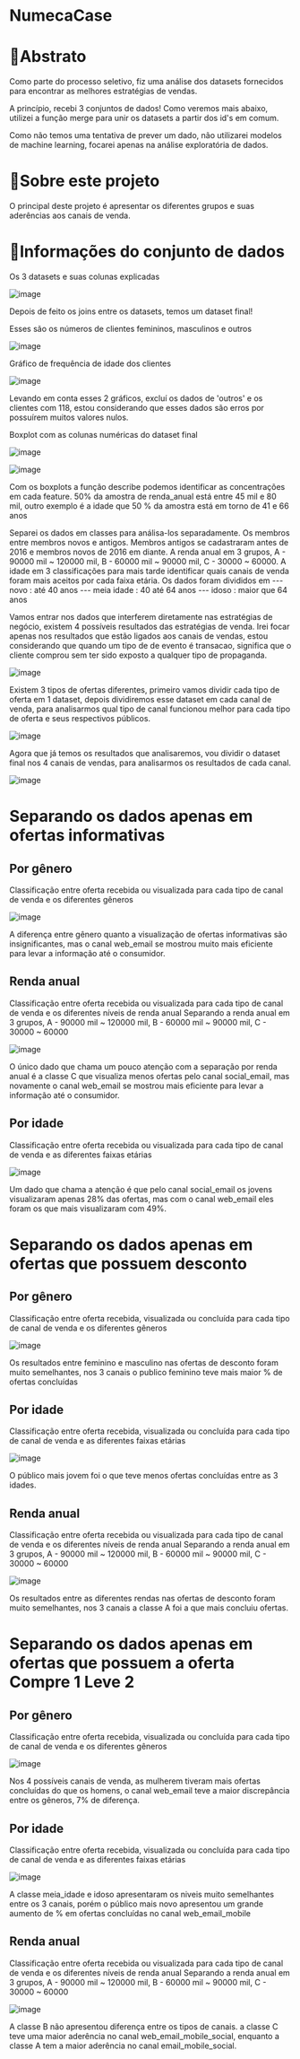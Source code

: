 # NumecaCase

# 📘Abstrato
Como parte do processo seletivo, fiz uma análise dos datasets fornecidos para encontrar as melhores estratégias de vendas.

A princípio, recebi 3 conjuntos de dados! Como veremos mais abaixo, utilizei a função merge para unir os datasets a partir dos id's em comum.

Como não temos uma tentativa de prever um dado, não utilizarei modelos de machine learning, focarei apenas na análise exploratória de dados.

# 🔰Sobre este projeto
O principal deste projeto é apresentar os diferentes grupos e suas aderências aos canais de venda.

# 📖Informações do conjunto de dados

Os 3 datasets e suas colunas explicadas

![image](https://user-images.githubusercontent.com/105823082/189561449-c9023b4d-b604-48e4-9d8d-c68ebbd4eabc.png)

Depois de feito os joins entre os datasets, temos um dataset final!

Esses são os números de clientes femininos, masculinos e outros

![image](https://user-images.githubusercontent.com/105823082/189564431-6e222f2f-b3b5-4ccf-8931-6f3e1cb75bfe.png)

Gráfico de frequência de idade dos clientes

![image](https://user-images.githubusercontent.com/105823082/189565051-90f806e8-e6b3-440b-943c-c700925bc0c9.png)

Levando em conta esses 2 gráficos, excluí os dados de 'outros' e os clientes com 118, estou considerando que esses dados são erros por possuírem muitos valores nulos.

Boxplot com as colunas numéricas do dataset final

![image](https://user-images.githubusercontent.com/105823082/189566813-8afc1594-e0da-4187-87cd-8f695c5a924e.png)

![image](https://user-images.githubusercontent.com/105823082/189567114-3313c6f1-364d-4bde-bc2b-e086034ef6ef.png)

Com os boxplots a função describe podemos identificar as concentrações em cada feature. 50% da amostra de renda_anual está entre 45 mil e 80 mil, outro exemplo é a idade que 50 % da amostra está em torno de 41 e 66 anos

Separei os dados em classes para análisa-los separadamente. Os membros entre membros novos e antigos. Membros antigos se cadastraram antes de 2016 e membros novos de 2016 em diante. A renda anual em 3 grupos, A - 90000 mil ~ 120000 mil, B - 60000 mil ~ 90000 mil, C - 30000 ~ 60000. A idade em 3 classificações para mais tarde identificar quais canais de venda foram mais aceitos por cada faixa etária. Os dados foram divididos em --- novo : até 40 anos --- meia idade : 40 até 64 anos --- idoso : maior que 64 anos

Vamos entrar nos dados que interferem diretamente nas estratégias de negócio, existem 4 possíveis resultados das estratégias de venda. Irei focar apenas nos resultados que estão ligados aos canais de vendas, estou considerando que quando um tipo de de evento é transacao, significa que o cliente comprou sem ter sido exposto a qualquer tipo de propaganda.

![image](https://user-images.githubusercontent.com/105823082/189567660-f675f20e-0faf-482a-b017-155e7011d88c.png)

Existem 3 tipos de ofertas diferentes, primeiro vamos dividir cada tipo de oferta em 1 dataset, depois dividiremos esse dataset em cada canal de venda, para analisarmos qual tipo de canal funcionou melhor para cada tipo de oferta e seus respectivos públicos.

![image](https://user-images.githubusercontent.com/105823082/190246244-7361306d-9c16-42f1-9633-186002a69ae5.png)


Agora que já temos os resultados que analisaremos, vou dividir o dataset final nos 4 canais de vendas, para analisarmos os resultados de cada canal.

![image](https://user-images.githubusercontent.com/105823082/189568338-261ab3b0-6a71-4bbd-ac01-038d24ab3aab.png)


# Separando os dados apenas em ofertas informativas

## Por gênero

Classificação entre oferta recebida ou visualizada para cada tipo de canal de venda e os diferentes gêneros

![image](https://user-images.githubusercontent.com/105823082/190247950-1c050379-4410-46c7-997d-b93fe6d4e5c4.png)

A diferença entre gênero quanto a visualização de ofertas informativas são insignificantes, mas o canal web_email se mostrou muito mais eficiente para levar a informação até o consumidor.

## Renda anual

Classificação entre oferta recebida ou visualizada para cada tipo de canal de venda e os diferentes níveis de renda anual
Separando a renda anual em 3 grupos, A - 90000 mil ~ 120000 mil, B - 60000 mil ~ 90000 mil, C - 30000 ~ 60000 

![image](https://user-images.githubusercontent.com/105823082/190248248-76d60f0e-dc00-48f6-b263-14ebf0dda14f.png)

O único dado que chama um pouco atenção com a separação por renda anual é a classe C que visualiza menos ofertas pelo canal social_email, mas novamente o canal web_email se mostrou mais eficiente para levar a informação até o consumidor.

## Por idade

Classificação entre oferta recebida ou visualizada para cada tipo de canal de venda e as diferentes faixas etárias

![image](https://user-images.githubusercontent.com/105823082/190248970-0e823cd0-30bf-49a6-b724-4a708ab67fe8.png)

Um dado que chama a atenção é que pelo canal social_email os jovens visualizaram apenas 28% das ofertas, mas com o canal web_email eles foram os que mais visualizaram com 49%.

# Separando os dados apenas em ofertas que possuem desconto

## Por gênero

Classificação entre oferta recebida, visualizada ou concluída para cada tipo de canal de venda e os diferentes gêneros

![image](https://user-images.githubusercontent.com/105823082/190249238-5b94c2cc-9570-4bc5-acfd-99d7d2a398fe.png)

Os resultados entre feminino e masculino nas ofertas de desconto foram muito semelhantes, nos 3 canais o publico feminino teve mais maior % de ofertas concluídas

## Por idade

Classificação entre oferta recebida, visualizada ou concluída para cada tipo de canal de venda e as diferentes faixas etárias

![image](https://user-images.githubusercontent.com/105823082/190249464-20e69256-54fa-4ad4-8480-9a5a7defa274.png)

O público mais jovem foi o que teve menos ofertas concluídas entre as 3 idades.

## Renda anual

Classificação entre oferta recebida ou visualizada para cada tipo de canal de venda e os diferentes níveis de renda anual
Separando a renda anual em 3 grupos, A - 90000 mil ~ 120000 mil, B - 60000 mil ~ 90000 mil, C - 30000 ~ 60000 

![image](https://user-images.githubusercontent.com/105823082/190250246-58abb3ba-14c7-4498-83cd-16597f22e458.png)

Os resultados entre as diferentes rendas nas ofertas de desconto foram muito semelhantes, nos 3 canais a classe A foi a que mais concluiu ofertas.

# Separando os dados apenas em ofertas que possuem a oferta Compre 1 Leve 2

## Por gênero

Classificação entre oferta recebida, visualizada ou concluída para cada tipo de canal de venda e os diferentes gêneros

![image](https://user-images.githubusercontent.com/105823082/190250831-e164f6ed-72e5-45b1-8348-2a410f4c0dbc.png)

Nos 4 possíveis canais de venda, as mulherem tiveram mais ofertas concluídas do que os homens, o canal web_email teve a maior discrepância entre os gêneros, 7% de diferença.

## Por idade

Classificação entre oferta recebida, visualizada ou concluída para cada tipo de canal de venda e as diferentes faixas etárias

![image](https://user-images.githubusercontent.com/105823082/190250991-533f4a4a-47af-4bc5-819d-57b5eae40a0e.png)

A classe meia_idade e idoso apresentaram os niveis muito semelhantes entre os 3 canais, porém o público mais novo apresentou um grande aumento de % em ofertas concluídas no canal web_email_mobile

## Renda anual

Classificação entre oferta recebida ou visualizada para cada tipo de canal de venda e os diferentes níveis de renda anual
Separando a renda anual em 3 grupos, A - 90000 mil ~ 120000 mil, B - 60000 mil ~ 90000 mil, C - 30000 ~ 60000 

![image](https://user-images.githubusercontent.com/105823082/190251635-a9e9151c-192a-447b-bce4-568e09492a4e.png)

A classe B não apresentou diferença entre os tipos de canais. a classe C teve uma maior aderência no canal web_email_mobile_social, enquanto a classe A tem a maior aderência no canal email_mobile_social.
